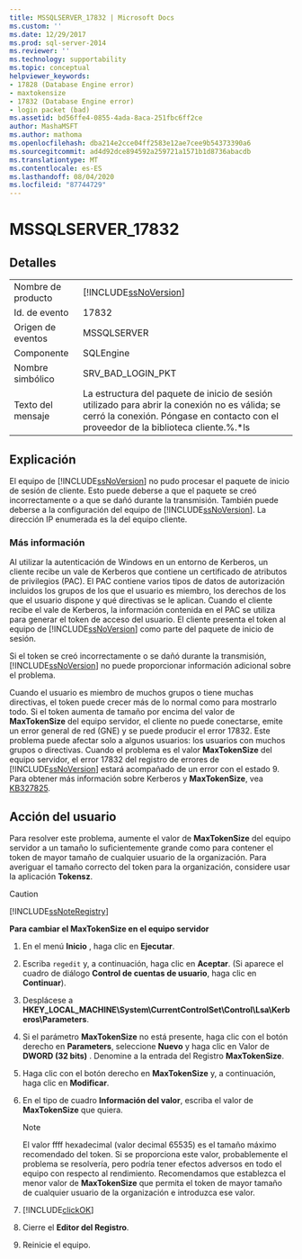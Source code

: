 ```yaml
---
title: MSSQLSERVER_17832 | Microsoft Docs
ms.custom: ''
ms.date: 12/29/2017
ms.prod: sql-server-2014
ms.reviewer: ''
ms.technology: supportability
ms.topic: conceptual
helpviewer_keywords:
- 17828 (Database Engine error)
- maxtokensize
- 17832 (Database Engine error)
- login packet (bad)
ms.assetid: bd56ffe4-0855-4ada-8aca-251fbc6ff2ce
author: MashaMSFT
ms.author: mathoma
ms.openlocfilehash: dba214e2cce04ff2583e12ae7cee9b54373390a6
ms.sourcegitcommit: ad4d92dce894592a259721a1571b1d8736abacdb
ms.translationtype: MT
ms.contentlocale: es-ES
ms.lasthandoff: 08/04/2020
ms.locfileid: "87744729"
---
```

# <a name="mssqlserver_17832"></a>MSSQLSERVER_17832
    
## <a name="details"></a>Detalles  
  
|||  
|-|-|  
|Nombre de producto|[!INCLUDE[ssNoVersion](../../includes/ssnoversion-md.md)]|  
|Id. de evento|17832|  
|Origen de eventos|MSSQLSERVER|  
|Componente|SQLEngine|  
|Nombre simbólico|SRV_BAD_LOGIN_PKT|  
|Texto del mensaje|La estructura del paquete de inicio de sesión utilizado para abrir la conexión no es válida; se cerró la conexión. Póngase en contacto con el proveedor de la biblioteca cliente.%.*ls|  
  
## <a name="explanation"></a>Explicación  
 El equipo de [!INCLUDE[ssNoVersion](../../includes/ssnoversion-md.md)] no pudo procesar el paquete de inicio de sesión de cliente. Esto puede deberse a que el paquete se creó incorrectamente o a que se dañó durante la transmisión. También puede deberse a la configuración del equipo de [!INCLUDE[ssNoVersion](../../includes/ssnoversion-md.md)]. La dirección IP enumerada es la del equipo cliente.  
  
### <a name="more-information"></a>Más información  
 Al utilizar la autenticación de Windows en un entorno de Kerberos, un cliente recibe un vale de Kerberos que contiene un certificado de atributos de privilegios (PAC). El PAC contiene varios tipos de datos de autorización incluidos los grupos de los que el usuario es miembro, los derechos de los que el usuario dispone y qué directivas se le aplican. Cuando el cliente recibe el vale de Kerberos, la información contenida en el PAC se utiliza para generar el token de acceso del usuario. El cliente presenta el token al equipo de [!INCLUDE[ssNoVersion](../../includes/ssnoversion-md.md)] como parte del paquete de inicio de sesión.  
  
 Si el token se creó incorrectamente o se dañó durante la transmisión, [!INCLUDE[ssNoVersion](../../includes/ssnoversion-md.md)] no puede proporcionar información adicional sobre el problema.  
  
 Cuando el usuario es miembro de muchos grupos o tiene muchas directivas, el token puede crecer más de lo normal como para mostrarlo todo. Si el token aumenta de tamaño por encima del valor de **MaxTokenSize** del equipo servidor, el cliente no puede conectarse, emite un error general de red (GNE) y se puede producir el error 17832. Este problema puede afectar solo a algunos usuarios: los usuarios con muchos grupos o directivas. Cuando el problema es el valor **MaxTokenSize** del equipo servidor, el error 17832 del registro de errores de [!INCLUDE[ssNoVersion](../../includes/ssnoversion-md.md)] estará acompañado de un error con el estado 9. Para obtener más información sobre Kerberos y **MaxTokenSize**, vea [KB327825](https://support.microsoft.com/kb/327825).  
  
## <a name="user-action"></a>Acción del usuario  
 Para resolver este problema, aumente el valor de **MaxTokenSize** del equipo servidor a un tamaño lo suficientemente grande como para contener el token de mayor tamaño de cualquier usuario de la organización. Para averiguar el tamaño correcto del token para la organización, considere usar la aplicación **Tokensz**.   
  
> [!CAUTION]  
>  [!INCLUDE[ssNoteRegistry](../../includes/ssnoteregistry-md.md)]  
  
 **Para cambiar el MaxTokenSize en el equipo servidor**  
  
1.  En el menú **Inicio** , haga clic en **Ejecutar**.  
  
2.  Escriba `regedit` y, a continuación, haga clic en **Aceptar**. (Si aparece el cuadro de diálogo **Control de cuentas de usuario**, haga clic en **Continuar**).  
  
3.  Desplácese a **HKEY_LOCAL_MACHINE\System\CurrentControlSet\Control\Lsa\Kerberos\Parameters**.  
  
4.  Si el parámetro **MaxTokenSize** no está presente, haga clic con el botón derecho en **Parameters**, seleccione **Nuevo** y haga clic en Valor de **DWORD (32 bits)** . Denomine a la entrada del Registro **MaxTokenSize**.  
  
5.  Haga clic con el botón derecho en **MaxTokenSize** y, a continuación, haga clic en **Modificar**.  
  
6.  En el tipo de cuadro **Información del valor**, escriba el valor de **MaxTokenSize** que quiera.  
  
    > [!NOTE]  
    >  El valor ffff hexadecimal (valor decimal 65535) es el tamaño máximo recomendado del token. Si se proporciona este valor, probablemente el problema se resolvería, pero podría tener efectos adversos en todo el equipo con respecto al rendimiento. Recomendamos que establezca el menor valor de **MaxTokenSize** que permita el token de mayor tamaño de cualquier usuario de la organización e introduzca ese valor.  
  
7.  [!INCLUDE[clickOK](../../includes/clickok-md.md)]  
  
8.  Cierre el **Editor del Registro**.  
  
9. Reinicie el equipo.  
  
  
